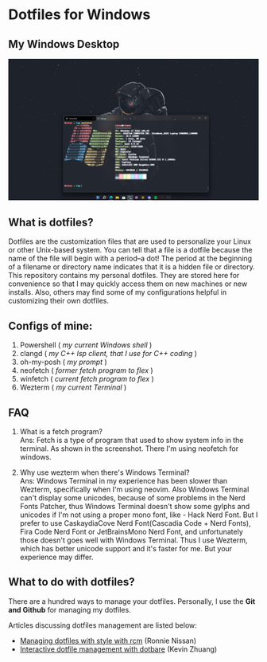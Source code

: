 # Dotfiles for Windows



## My Windows Desktop

![](./Desktop_Screenshot.png)



## What is dotfiles?

Dotfiles are the customization files that are used to personalize your Linux or other Unix-based system.  You can tell that a file is a dotfile because the name of the file will begin with a period–a dot!  The period at the beginning of a filename or directory name indicates that it is a hidden file or directory.  This repository contains my personal dotfiles.  They are stored here for convenience so that I may quickly access them on new machines or new installs.  Also, others may find some of my configurations helpful in customizing their own dotfiles.



## Configs of mine: 

1. Powershell ( *my current Windows shell* )
2. clangd ( *my C++ lsp client, that I use for C++ coding* )
3. oh-my-posh ( *my prompt* )
4. neofetch ( *former fetch program to flex* )
5. winfetch ( *current fetch program to flex* )
6. Wezterm ( *my current Terminal* )



## FAQ
1. What is a fetch program?  
Ans: Fetch is a type of program that used to show system info in the terminal. 
As shown in the screenshot. There I'm using neofetch for windows.

2. Why use wezterm when there's Windows Terminal?  
Ans: Windows Terminal in my experience has been slower than Wezterm, specifically
when I'm using neovim. Also Windows Terminal can't display some unicodes, because
of some problems in the Nerd Fonts Patcher, thus Windows Terminal doesn't show some 
gylphs and unicodes if I'm not using a proper mono font, like - Hack Nerd Font. But
I prefer to use CaskaydiaCove Nerd Font(Cascadia Code + Nerd Fonts), Fira Code Nerd Font
or JetBrainsMono Nerd Font, and unfortunately those doesn't goes well with Windows 
Terminal. Thus I use Wezterm, which has better unicode support and it's faster for me.
But your experience may differ.



## What to do with dotfiles?

There are a hundred ways to manage your dotfiles. Personally, I use the **Git and Github** for managing my dotfiles. 

Articles discussing dotfiles management are listed below:

- [Managing dotfiles with style with rcm](https://distrotube.com/guest-articles/managing-dotfiles-with-rcm.html) (Ronnie Nissan)
- [Interactive dotfile management with dotbare](https://distrotube.com/guest-articles/interactive-dotfile-management-dotbare.html) (Kevin Zhuang)
